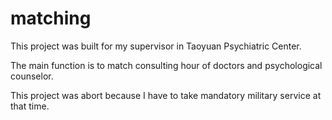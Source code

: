 # matching
This project was built for my supervisor in Taoyuan Psychiatric Center.

The main function is to match consulting hour of doctors and psychological counselor.

This project was abort because I have to take mandatory military service at that time.
